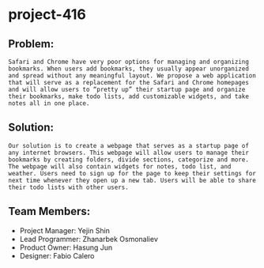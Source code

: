 # project-416
## Problem:
	Safari and Chrome have very poor options for managing and organizing bookmarks. When users add bookmarks, they usually appear unorganized and spread without any meaningful layout. We propose a web application that will serve as a replacement for the Safari and Chrome homepages and will allow users to “pretty up” their startup page and organize their bookmarks, make todo lists, add customizable widgets, and take notes all in one place.
	
## Solution:
	Our solution is to create a webpage that serves as a startup page of any internet browsers. This webpage will allow users to manage their bookmarks by creating folders, divide sections, categorize and more. The webpage will also contain widgets for notes, todo list, and weather. Users need to sign up for the page to keep their settings for next time whenever they open up a new tab. Users will be able to share their todo lists with other users. 

## Team Members:
* Project Manager: Yejin Shin
* Lead Programmer: Zhanarbek Osmonaliev
* Product Owner: Hasung Jun 
* Designer: Fabio Calero
